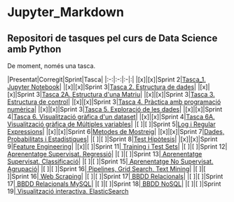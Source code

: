 # Jupyter_Markdown

## Repositori de tasques pel curs de Data Science amb Python


De moment, només una tasca.  

|Presentat|Corregit|Sprint|Tasca|
|:-:|:-:|:-|:|
|[x]|[x]|Sprint 2|[Tasca_1. Jupyter Notebook]('file://./tasca_1/tasca_1.ipynb')|
|[x]|[x]|Sprint 3|[Tasca 2. Estructura de dades]('file://./tasca_2/tasca_2.ipynb')|
|[x]|[x]|Sprint 3|[Tasca 2A. Estructura d'una Matriu]('file://./tasca_2/tasca_2A.ipynb')|
|[x]|[x]|Sprint 3|[Tasca 3. Estructura de control]('file://./tasca_3/tasca_3.ipynb')|
|[x]|[x]|Sprint 3|[Tasca 4. Pràctica amb programació numèrica]('file://./tasca_4/tasca_4.ipynb')|
|[x]|[x]|Sprint 3|[Tasca 5. Exploració de les dades]('file://./tasca_5/tasca_5.ipynb')|
|[x]|[x]|Sprint 4|[Tasca 6.  Visualització gràfica d'un dataset]('file://./tasca_6/tasca_6.ipynb')|
|[x]|[x]|Sprint 4|[Tasca 6A. Visualització gràfica de Múltiples variables]('file://./tasca_6/tasca_6A.ipynb')|
|[ ]|[ ]|Sprint 5|[Log i Regular Expressions]('file://./tasca_7/tasca_7_log_i_re.ipynb')|
|[x]|[x]|Sprint 6|[Metodes de Mostreig]('file://./WIP/S6_Mètodes_de_mostreig.ipynb')|
|[x]|[x]|Sprint 7|[Dades, Probabilitats i Estadístiques]('file://./WIP/S7_Dades_Probabilitats_i_Estadístiques.ipynb')|
|[ ]|[ ]|Sprint 8|[Test Hipòtesis]('file://./WIP/S8_Test_Hipòtesis.ipynb')|
|[x]|[x]|Sprint 9|[Feature Engineering]('file://./WIP/S9_Feature_Engineering.ipynb')|
|[x]|[ ]|Sprint 11|[ Training i Test Sets]('file://./WIP/S11_Training_i_Test_Sets.ipynb')|
|[ ]|[ ]|Sprint 12|[ Aprenentatge Supervisat. Regressió]('file://./WIP/S12_Aprenentatge_Supervisat_Regressions.ipynb')|
|[ ]|[ ]|Sprint 13|[ Aprenentatge Supervisat. Classificació]('file://./WIP/S13_Aprenentatge_Supervisat_Classificació.ipynb')|
|[ ]|[ ]|Sprint 15|[ Aprenentatge No Supervisat. Agrupació]('file://./WIP/S15_Aprenentatge_No_Supervisat_Agrupació.ipynb')|
|[ ]|[ ]|Sprint 16|[ Pipelines, Grid Search, Text Mining]('file://./WIP/S16_Pipelines_Grid_Search_i_Text_Mining.ipynb')|
|[ ]|[ ]|Sprint 16|[ Web Scraping]('file://./WIP/S16_Web_Scraping.ipynb')|
|[ ]|[ ]|Sprint 17|[ BBDD Relacionals]('file://./WIP/S17_Bases_de_Dades_Relacionals.ipynb')|
|[ ]|[ ]|Sprint 17|[ BBDD Relacionals MySQL]('file://./WIP/S17_Base_de_Dades_MySQL.ipynb')|
|[ ]|[ ]|Sprint 18|[ BBDD NoSQL]('file://./WIP/S18_Base_de_Dades_NoSQL.ipynb')|
|[ ]|[ ]|Sprint 19|[ Visualització interactiva. ElasticSearch]('file://./WIP/S19_Visualització_interactiva_amb_ElasticSearch_Stack.ipynb')
